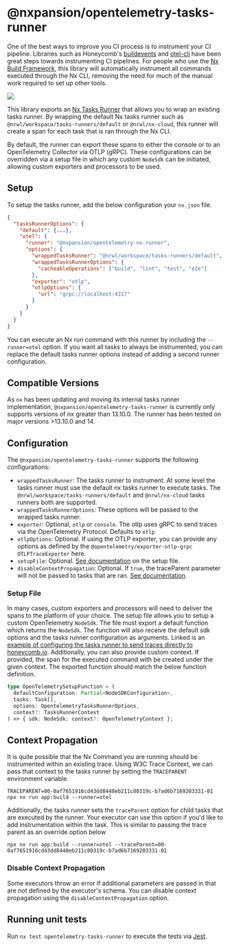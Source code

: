 # @nxpansion/opentelemetry-tasks-runner

One of the best ways to improve you CI process is to instrument your CI pipeline. Libraries such as Honeycomb's [buildevents](https://github.com/honeycombio/buildevents) and [otel-cli](https://github.com/equinix-labs/otel-cli) have been great steps towards instrumenting CI pipelines. For people who use the [Nx Build Framework](https://nx.dev/), this library will automatically instrument all commands executed through the Nx CLI, removing the need for much of the manual work required to set up other tools.

<img src="example/example-trace.png"/>

This library exports an [Nx Tasks Runner](https://nx.dev/l/r/core-concepts/configuration#tasks-runner-options) that allows you to wrap an existing tasks runner. By wrapping the default Nx tasks runner such as `@nrwl/workspace/tasks-runners/default` or `@nrwl/nx-cloud`, this runner will create a span for each task that is ran through the Nx CLI.

By default, the runner can export these spans to either the console or to an OpenTelemetry Collector via OTLP (gRPC). These configurations can be overridden via a setup file in which any custom `NodeSdk` can be initiated, allowing custom exporters and processors to be used.

## Setup

To setup the tasks runner, add the below configuration your `nx.json` file.

```json
{
  "tasksRunnerOptions": {
    "default": {...},
    "otel": {
      "runner": "@nxpansion/opentelemetry-nx-runner",
      "options": {
        "wrappedTasksRunner": "@nrwl/workspace/tasks-runners/default",
        "wrappedTasksRunnerOptions": {
          "cacheableOperations": ["build", "lint", "test", "e2e"]
        },
        "exporter": "otlp",
        "otlpOptions": {
          "url": "grpc://localhost:4317"
        }
      }
    }
  }
}
```

You can execute an Nx run command with this runner by including the `--runner=otel` option. If you want all tasks to always be instrumented, you can replace the default tasks runner options instead of adding a second runner configuration.

## Compatible Versions

As `nx` has been updating and moving its internal tasks runner implementation, `@nxpansion/opentelemetry-tasks-runner` is currently only supports versions of nx greater than 13.10.0. The runner has been tested on major versions >13.10.0 and 14.

## Configuration

The `@nxpansion/opentelemetry-tasks-runner` supports the following configurations:

- `wrappedTasksRunner`: The tasks runner to instrument. At some level the tasks runner must use the default nx tasks runner to execute tasks. The `@nrwl/workspace/tasks-runners/default` and `@nrwl/nx-cloud` tasks runners both are supported.
- `wrappedTasksRunnerOptions`: These options will be passed to the wrapped tasks runner.
- `exporter`: Optional, `otlp` or `console`. The otlp uses gRPC to send traces via the OpenTelemetry Protocol. Defaults to `otlp`
- `otlpOptions`: Optional. If using the OTLP exporter, you can provide any options as defined by the `@opentelemetry/exporter-otlp-grpc` `OTLPTraceExporter` here.
- `setupFile`: Optional. [See documentation](#setup-file) on the setup file.
- `disableContextPropagation`: Optional. If `true`, the traceParent parameter will not be passed to tasks that are ran. [See documentation](#context-propagation).

### Setup File

In many cases, custom exporters and processors will need to deliver the spans to the platform of your choice. The setup file allows you to setup a custom OpenTelemetry `NodeSdk`. The file must export a default function which returns the `NodeSdk`. The function will also receive the default sdk options and the tasks runner configuration as arguments. Linked is an [example of configuring the tasks runner to send traces directly to honeycomb.io](example/example-honeycomb-setup.js). Additionally, you can also provide custom context. If provided, the span for the executed command with be created under the given context. The exported function should match the below function definition.

```ts
type OpenTelemetrySetupFunction = (
  defaultConfiguration: Partial<NodeSDKConfiguration>,
  tasks: Task[],
  options: OpentelemetryTasksRunnerOptions,
  context?: TasksRunnerContext
) => { sdk: NodeSdk; context?: OpenTelemetryContext };
```

## Context Propagation

It is quite possible that the Nx Command you are running should be instrumented within an existing trace. Using W3C Trace Context, we can pass that context to the tasks runner by setting the `TRACEPARENT` environment variable.

```
TRACEPARENT=00-0af7651916cd43dd8448eb211c80319c-b7ad6b7169203331-01 npx nx run app:build --runner=otel
```

Additionally, the tasks runner sets the `traceParent` option for child tasks that are executed by the runner. Your executor can use this option if you'd like to add instrumentation within the task. This is similar to passing the trace parent as an override option below

```
npx nx run app:build --runner=otel --traceParent=00-0af7651916cd43dd8448eb211c80319c-b7ad6b7169203331-01
```

### Disable Context Propagation

Some executors throw an error if additional parameters are passed in that are not defined by the executor's schema. You can disable context propagation using the `disableContextPropagation` option.

## Running unit tests

Run `nx test opentelemetry-tasks-runner` to execute the tests via [Jest](https://jestjs.io).

